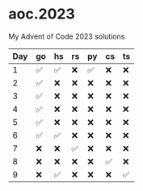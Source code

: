 # aoc.2023
My Advent of Code 2023 solutions

| Day | go                 | hs                 |  rs                | py                 | cs                 | ts                 |
| --- | ------------------ | ------------------ | ------------------ | ------------------ | ------------------ | ------------------ |
| 1   | :white_check_mark: | :white_check_mark: | :x:                | :white_check_mark: | :x:                | :x:                |
| 2   | :white_check_mark: | :x:                | :x:                | :x:                | :x:                | :x:                |
| 3   | :white_check_mark: | :x:                | :x:                | :x:                | :x:                | :x:                |
| 4   | :white_check_mark: | :x:                | :x:                | :x:                | :x:                | :x:                |
| 5   | :white_check_mark: | :x:                | :x:                | :x:                | :x:                | :x:                |
| 6   | :white_check_mark: | :white_check_mark: | :x:                | :x:                | :x:                | :x:                |
| 7   | :x:                | :x:                | :white_check_mark: | :x:                | :x:                | :x:                |
| 8   | :x:                | :x:                | :x:                | :x:                | :white_check_mark: | :x:                |
| 9   | :x:                | :white_check_mark: | :x:                | :x:                | :x:                | :white_check_mark: |
